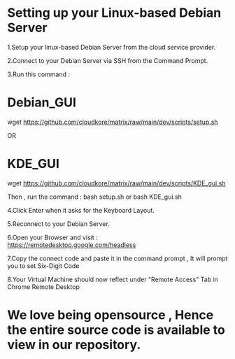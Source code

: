 # Setting up your Linux-based Debian Server

1.Setup your linux-based Debian Server from the cloud service provider.

2.Connect to your Debian Server via SSH from the Command Prompt.

3.Run this command : 
# Debian_GUI
wget https://github.com/cloudkore/matrix/raw/main/dev/scripts/setup.sh

OR

# KDE_GUI
wget https://github.com/cloudkore/matrix/raw/main/dev/scripts/KDE_gui.sh

Then , run the command : bash setup.sh or bash KDE_gui.sh

4.Click Enter when it asks for the Keyboard Layout.

5.Reconnect to your Debian Server.

6.Open your Browser and visit : https://remotedesktop.google.com/headless

7.Copy the connect code and paste it in the command prompt , It will prompt you to set Six-Digit Code

8.Your Virtual Machine should now reflect under "Remote Access" Tab in Chrome Remote Desktop

# We love being opensource , Hence the entire source code is available to view in our repository.
